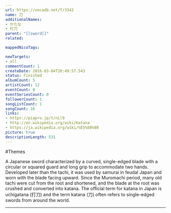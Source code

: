 ```yaml
---
url: https://vocadb.net/T/3342
name: 刀
additionalNames: 
- かたな
- 打刀
parent: "[[sword]]"
related:

mappedNicoTags:

newTargets:
- all
commentCount: 1
createDate: 2016-03-04T20:49:57.543
status: Finished
albumCount: 5
artistCount: 12
eventCount: 0
eventSeriesCount: 0
followerCount: 1
songListCount: 1
songCount: 16
links: 
- https://piapro.jp/t/nLl9
- http://en.wikipedia.org/wiki/Katana
- https://ja.wikipedia.org/wiki/%E5%88%80
picture: true
descriptionLength: 531
---
```


#Themes

A Japanese sword characterized by a curved, single-edged blade with a circular or squared guard and long grip to accommodate two hands.
Developed later than the tachi, it was used by samurai in feudal Japan and worn with the blade facing upward. Since the Muromachi period, many old tachi were cut from the root and shortened, and the blade at the root was crushed and converted into katana.
The official term for katana in Japan is uchigatana (打刀) and the term katana (刀) often refers to single-edged swords from around the world.

---

